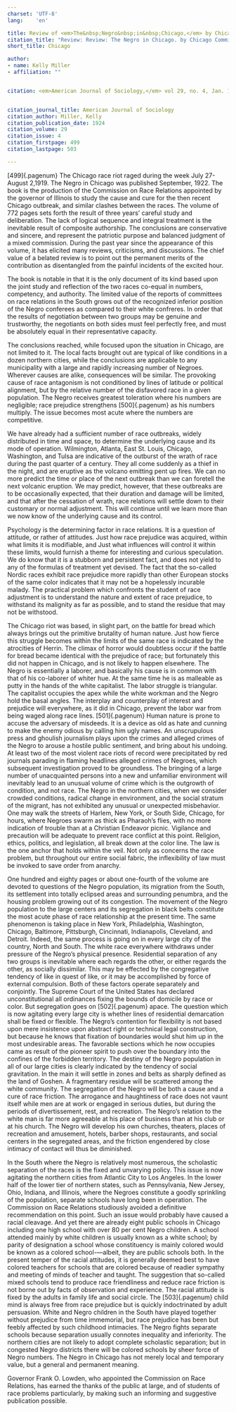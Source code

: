 ```yaml
---
charset: 'UTF-8'
lang:    'en'

title: Review of <em>The&nbsp;Negro&nbsp;in&nbsp;Chicago,</em> by Chicago Commission on Race Relations
citation_title: "Review: Review: The Negro in Chicago. by Chicago Commission on Race Relations"
short_title: Chicago

author:
- name: Kelly Miller
- affiliation: ""


citation: <em>American Journal of Sociology,</em> vol 29, no. 4, Jan. 1924, pp. 499--503.


citation_journal_title: American Journal of Sociology
citation_author: Miller, Kelly
citation_publication_date: 1924
citation_volume: 29
citation_issue: 4
citation_firstpage: 499
citation_lastpage: 503

---
```


[499]{.pagenum}
The Chicago race riot raged during the week July 27-August 2,1919. The Negro in Chicago was published September, 1922. The book is the production of the Commission on Race Relations appointed by the governor of Illinois to study the cause and cure for the then recent Chicago outbreak, and similar clashes between the races. The volume of 772 pages sets forth the result of three years’ careful study and deliberation. The lack of logical sequence and integral treatment is the inevitable result of composite authorship. The conclusions are conservative and sincere, and represent the patriotic purpose and balanced judgment of a mixed commission. During the past year since the appearance of this volume, it has elicited many reviews, criticisms, and discussions. The chief value of a belated review is to point out the permanent merits of the contribution as disentangled from the painful incidents of the excited hour.

The book is notable in that it is the only document of its kind based upon the joint study and reflection of the two races co-equal in numbers, competency, and authority. The limited value of the reports of committees on race relations in the South grows out of the recognized inferior position of the Negro conferees as compared to their white confreres. In order that the results of negotiation between two groups may be genuine and trustworthy, the negotiants on both sides must feel perfectly free, and must be absolutely equal in their representative capacity.

The conclusions reached, while focused upon the situation in Chicago, are not limited to it. The local facts brought out are typical of like conditions in a dozen northern cities, while the conclusions are applicable to any municipality with a large and rapidly increasing number of Negroes. Wherever causes are alike, consequences will be similar. The provoking cause of race antagonism is not conditioned by lines of latitude or political alignment, but by the relative number of the disfavored race in a given population. The Negro receives greatest toleration where his numbers are negligible; race prejudice strengthens
[500]{.pagenum}
as his numbers multiply. The issue becomes most acute where the numbers are competitive.

We have already had a sufficient number of race outbreaks, widely distributed in time and space, to determine the underlying cause and its mode of operation. Wilmington, Atlanta, East St. Louis, Chicago, Washington, and Tulsa are indicative of the outburst of the wrath of race during the past quarter of a century. They all come suddenly as a thief in the night, and are eruptive as the volcano emitting pent up fires. We can no more predict the time or place of the next outbreak than we can foretell the next volcanic eruption. We may predict, however, that these outbreaks are to be occasionally expected, that their duration and damage will be limited, and that after the cessation of wrath, race relations will settle down to their customary or normal adjustment. This will continue until we learn more than we now know of the underlying cause and its control.

Psychology is the determining factor in race relations. It is a question of attitude, or rather of attitudes. Just how race prejudice was acquired, within what limits it is modifiable, and Just what influences will control it within these limits, would furnish a theme for interesting and curious speculation. We do know that it is a stubborn and persistent fact, and does not yield to any of the formulas of treatment yet devised. The fact that the so-called Nordic races exhibit race prejudice more rapidly than other European stocks of the same color indicates that it may not be a hopelessly incurable malady. The practical problem which confronts the student of race adjustment is to understand the nature and extent of race prejudice, to withstand its malignity as far as possible, and to stand the residue that may not be withstood.

The Chicago riot was based, in slight part, on the battle for bread which always brings out the primitive brutality of human nature. Just how fierce this struggle becomes within the limits of the same race is indicated by the atrocities of Herrin. The climax of horror would doubtless occur if the battle for bread became identical with the prejudice of race; but fortunately this did not happen in Chicago, and is not likely to happen elsewhere. The Negro is essentially a laborer, and basically his cause is in common with that of his co-laborer of whiter hue. At the same time he is as malleable as putty in the hands of the white capitalist. The labor struggle is triangular. The capitalist occupies the apex while the white workman and the Negro hold the basal angles. The interplay and counterplay of interest and prejudice will everywhere, as it did in Chicago, prevent the labor war from being waged along race lines.
[501]{.pagenum}
Human nature is prone to accuse the adversary of misdeeds. It is a device as old as hate and cunning to make the enemy odious by calling him ugly names. An unscrupulous press and ghoulish journalism plays upon the crimes and alleged crimes of the Negro to arouse a hostile public sentiment, and bring about his undoing. At least two of the most violent race riots of record were precipitated by red journals parading in flaming headlines alleged crimes of Negroes, which subsequent investigation proved to be groundless. The bringing of a large number of unacquainted persons into a new and unfamiliar environment will inevitably lead to an unusual volume of crime which is the outgrowth of condition, and not race. The Negro in the northern cities, when we consider crowded conditions, radical change in environment, and the social stratum of the migrant, has not exhibited any unusual or unexpected misbehavior. One may walk the streets of Harlem, New York, or South Side, Chicago, for hours, where Negroes swarm as thick as Pharaoh’s flies, with no more indication of trouble than at a Christian Endeavor picnic. Vigilance and precaution will be adequate to prevent race conflict at this point. Religion, ethics, politics, and legislation, all break down at the color line. The law is the one anchor that holds within the veil. Not only as concerns the race problem, but throughout our entire social fabric, the inflexibility of law must be invoked to save order from anarchy.

One hundred and eighty pages or about one-fourth of the volume are devoted to questions of the Negro population, its migration from the South, its settlement into totally eclipsed areas and surrounding penumbra, and the housing problem growing out of its congestion. The movement of the Negro population to the large centers and its segregation in black belts constitute the most acute phase of race relationship at the present time. The same phenomenon is taking place in New York, Philadelphia, Washington, Chicago, Baltimore, Pittsburgh, Cincinnati, Indianapolis, Cleveland, and Detroit. Indeed, the same process is going on in every large city of the country, North and South. The white race everywhere withdraws under pressure of the Negro’s physical presence. Residential separation of any two groups is inevitable where each regards the other, or either regards the other, as socially dissimilar. This may be effected by the congregative tendency of like in quest of like, or it may be accomplished by force of external compulsion. Both of these factors operate separately and conjointly. The Supreme Court of the United States has declared unconstitutional all ordinances fixing the bounds of domicile by race or color. But segregation goes on
[502]{.pagenum}
apace. The question which is now agitating every large city is whether lines of residential demarcation shall be fixed or flexible. The Negro’s contention for flexibility is not based upon mere insistence upon abstract right or technical legal construction, but because he knows that fixation of boundaries would shut him up in the most undesirable areas. The favorable sections which he now occupies came as result of the pioneer spirit to push over the boundary into the confines of the forbidden territory. The destiny of the Negro population in all of our large cities is clearly indicated by the tendency of social gravitation. In the main it will settle in zones and belts as sharply defined as the land of Goshen. A fragmentary residue will be scattered among the white community. The segregation of the Negro will be both a cause and a cure of race friction. The arrogance and haughtiness of race does not vaunt itself while men are at work or engaged in serious duties, but during the periods of divertissement, rest, and recreation. The Negro’s relation to the white man is far more agreeable at his place of business than at his club or at his church. The Negro will develop his own churches, theaters, places of recreation and amusement, hotels, barber shops, restaurants, and social centers in the segregated areas, and the friction engendered by close intimacy of contact will thus be diminished.

In the South where the Negro is relatively most numerous, the scholastic separation of the races is the fixed and unvarying policy. This issue is now agitating the northern cities from Atlantic City to Los Angeles. In the lower half of the lower tier of northern states, such as Pennsylvania, New Jersey, Ohio, Indiana, and Illinois, where the Negroes constitute a goodly sprinkling of the population, separate schools have long been in operation. The Commission on Race Relations studiously avoided a definitive recommendation on this point. Such an issue would probably have caused a racial cleavage. And yet there are already eight public schools in Chicago including one high school with over 80 per cent Negro children. A school attended mainly by white children is usually known as a white school; by parity of designation a school whose constituency is mainly colored would be known as a colored school-—albeit, they are public schools both. In the present temper of the racial attitudes, it is generally deemed best to have colored teachers for schools that are colored because of readier sympathy and meeting of minds of teacher and taught. The suggestion that so-called mixed schools tend to produce race friendliness and reduce race friction is not borne out by facts of observation and experience. The racial attitude is fixed by the adults in family life and social circle. The
[503]{.pagenum}
child mind is always free from race prejudice but is quickly indoctrinated by adult persuasion. White and Negro children in the South have played together without prejudice from time immemorial, but race prejudice has been but feebly affected by such childhood intimacies. The Negro fights separate schools because separation usually connotes inequality and inferiority. The northern cities are not likely to adopt complete scholastic separation; but in congested Negro districts there will be colored schools by sheer force of Negro numbers. The Negro in Chicago has not merely local and temporary value, but a general and permanent meaning.

Governor Frank O. Lowden, who appointed the Commission on Race Relations, has earned the thanks of the public at large, and of students of race problems particularly, by making such an informing and suggestive publication possible.

